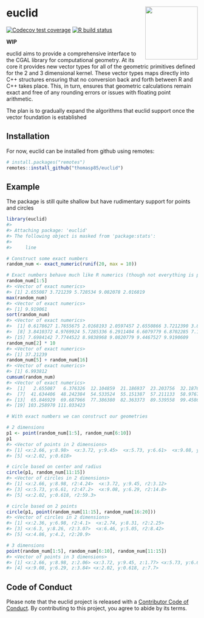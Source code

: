 
<!-- README.md is generated from README.Rmd. Please edit that file -->

# euclid <a href='https://euclid.data-imaginist.com'><img src='man/figures/logo.png' align="right" height="138.5" /></a>

<!-- badges: start -->

[![Codecov test
coverage](https://codecov.io/gh/thomasp85/euclid/branch/master/graph/badge.svg)](https://codecov.io/gh/thomasp85/euclid?branch=master)
[![R build
status](https://github.com/thomasp85/euclid/workflows/R-CMD-check/badge.svg)](https://github.com/thomasp85/euclid/actions)
<!-- badges: end -->

**WIP**

euclid aims to provide a comprehensive interface to the CGAL library for
computational geometry. At its core it provides new vector types for all
of the geometric primitives defined for the 2 and 3 dimensional kernel.
These vector types maps directly into C++ structures ensuring that no
conversion back and forth between R and C++ takes place. This, in turn,
ensures that geometric calculations remain exact and free of any
rounding errors or issues with floating point arithmetic.

The plan is to gradually expand the algorithms that euclid support once
the vector foundation is established

## Installation

For now, euclid can be installed from github using remotes:

``` r
# install.packages("remotes")
remotes::install_github("thomasp85/euclid")
```

## Example

The package is still quite shallow but have rudimentary support for
points and circles

``` r
library(euclid)
#> 
#> Attaching package: 'euclid'
#> The following object is masked from 'package:stats':
#> 
#>     line

# Construct some exact numbers
random_num <- exact_numeric(runif(20, max = 10))

# Exact numbers behave much like R numerics (though not everything is possible)
random_num[1:5]
#> <Vector of exact numerics>
#> [1] 2.655087 3.721239 5.728534 9.082078 2.016819
max(random_num)
#> <Vector of exact numerics>
#> [1] 9.919061
sort(random_num)
#> <Vector of exact numerics>
#>  [1] 0.6178627 1.7655675 2.0168193 2.0597457 2.6550866 3.7212390 3.8003518
#>  [8] 3.8410372 4.9769924 5.7285336 6.2911404 6.6079779 6.8702285 7.1761851
#> [15] 7.6984142 7.7744522 8.9838968 9.0820779 9.4467527 9.9190609
random_num[2] * 10
#> <Vector of exact numerics>
#> [1] 37.21239
random_num[5] + random_num[16]
#> <Vector of exact numerics>
#> [1] 6.993812
cumsum(random_num)
#> <Vector of exact numerics>
#>  [1]   2.655087   6.376326  12.104859  21.186937  23.203756  32.187653
#>  [7]  41.634406  48.242384  54.533524  55.151387  57.211133  58.976700
#> [13]  65.846929  69.687966  77.386380  82.363373  89.539558  99.458619
#> [19] 103.258970 111.033423

# With exact numbers we can construct our geometries

# 2 dimensions
p1 <- point(random_num[1:5], random_num[6:10])
p1
#> <Vector of points in 2 dimensions>
#> [1] <x:2.66, y:8.98>  <x:3.72, y:9.45>  <x:5.73, y:6.61>  <x:9.08, y:6.29> 
#> [5] <x:2.02, y:0.618>

# circle based on center and radius
circle(p1, random_num[11:15])
#> <Vector of circles in 2 dimensions>
#> [1] <x:2.66, y:8.98, r2:4.24>  <x:3.72, y:9.45, r2:3.12> 
#> [3] <x:5.73, y:6.61, r2:47.2>  <x:9.08, y:6.29, r2:14.8> 
#> [5] <x:2.02, y:0.618, r2:59.3>

# circle based on 2 points
circle(p1, point(random_num[11:15], random_num[16:20]))
#> <Vector of circles in 2 dimensions>
#> [1] <x:2.36, y:6.98, r2:4.1>  <x:2.74, y:8.31, r2:2.25>
#> [3] <x:6.3, y:8.26, r2:3.07>  <x:6.46, y:5.05, r2:8.42>
#> [5] <x:4.86, y:4.2, r2:20.9>

# 3 dimensions
point(random_num[1:5], random_num[6:10], random_num[11:15])
#> <Vector of points in 3 dimensions>
#> [1] <x:2.66, y:8.98, z:2.06> <x:3.72, y:9.45, z:1.77> <x:5.73, y:6.61, z:6.87>
#> [4] <x:9.08, y:6.29, z:3.84> <x:2.02, y:0.618, z:7.7>
```

## Code of Conduct

Please note that the euclid project is released with a [Contributor Code
of
Conduct](https://contributor-covenant.org/version/2/0/CODE_OF_CONDUCT.html).
By contributing to this project, you agree to abide by its terms.
